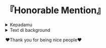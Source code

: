 # 『Honorable Mention』
<details>
  <summary>Kepadamu</summary>
  pejuang kesehatan, penjuang pundak keluarga, dan pejuang pendidikan terima kasih.
  terima kasih untuk bapak munif telah mengajari pelajaran yang sangat berharga, terima kasih orangtua saya yang telah melahirkan saya, terima kasih teman-teman ku di manapun kamu berada :D.
  dan tak lupa terima kasih kepadamu, siapapun itu :D
</details>

<details>
  <summary>Text di background</summary>
  jika anda penasaran dengan text pada background home
<img src="img/pahlawan.gif" alt="Pahlawan">
maka anda berada di tempat yang tepat, mari kupas HONORABLE MENTION yang berisi quote yang saya kutip pada background

"If you want to lift yourself up, lift up someone else."<br>
**- Booker T. Washington**


"It is literally true that you can succeed best and quickest by helping others to succeed."<br>
**-Napoleon Hill**


"Alone we can do so little; together we can do so much."<br>
**-Helen Keller**


"The purpose of life is not to be happy. It is to be useful, to be honorable, to be compassionate, to have it make some difference that you have lived and lived well."<br>
**-Ralph Waldo Emerson**


"The best way to not feel hopeless is to get up and do something. Don’t wait for good things to happen to you. If you go out and make some good things happen, you will fill the world with hope, you will fill yourself with hope."<br>
**-Barack Obama**


"No one is useless in this world who lightens the burdens of another."<br>
**-Charles Dickens**


"There is no exercise better for the heart than reaching down and lifting people up."<br>
**-John Holmes**


"When we give cheerfully and accept gratefully, everyone is blessed."<br>
**-Maya Angelou**


"You have not lived today until you have done something for someone who can never repay you."<br>
-**John Bunyan**


"The best antidote I know for worry is work. The best cure for weariness is the challenge of helping someone who is even more tired. One of the great ironies of life is this: He or she who serves almost always benefits more than he or she who is served."<br>
**-Gordon B. Hinckley**, Standing for Something: 10 Neglected Virtues That Will Heal Our Hearts and Homes


"I don't want to live in the kind of world where we don't look out for each other. Not just the people that are close to us, but anybody who needs a helping hand. I cant change the way anybody else thinks, or what they choose to do, but I can do my bit."<br>
**-charles de lint**


"There is nothing more beautiful than someone who goes out of their way to make life beautiful for others."<br>
**-Mandy Hale**, *The Single Woman: Life, Love, and a Dash of Sass*


"Love is not patronizing and charity isn't about pity, it is about love. Charity and love are the same -- with charity you give love, so don't just give money but reach out your hand instead."<br>
**-Mother Teresa**


"I like video games, but they're really violent. I'd like to play a video game where you help the people who were shot in all the other games. It'd be called 'Really Busy Hospital."<br>
**-Demetri Martin**


"It's not enough to have lived.We should be determined to live for something.May I suggest that it be creating joy for others,sharing what we have for the betterment of personkind,bringing hope to the lost and love to the lonely."<br>
**-Leo Buscaglia**


"The pretty ones are usually unhappy. They expect everyone to be enamored of their beauty. How can a person be content when their happiness lies in someone else's hands, ready to be crushed at any moment? Ordinary-looking people are far superior, because they are forced to actually work hard to achieve their goals, instead of expecting people to fall all over themselves to help them."<br>
**-J. Cornell Michel**, *Jordan's Brains: A Zombie Evolution*


"Remember this. Hold on to this. This is the only perfection there is, the perfection of helping others. This is the only thing we can do that has any lasting meaning. This is why we're here. To make each other feel safe."<br>
**-Andre Agassi**, *Open*

</details>

❤️Thank you for being nice people❤️
